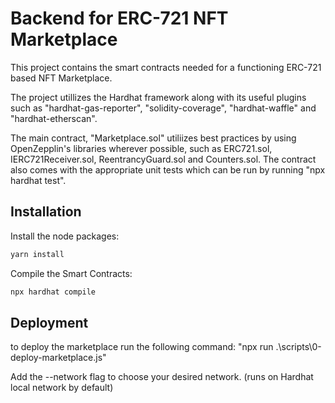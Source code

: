 # Backend for ERC-721 NFT Marketplace

This project contains the smart contracts needed for a functioning ERC-721  based NFT Marketplace.

The project utillizes the Hardhat framework along with its useful plugins such as "hardhat-gas-reporter", "solidity-coverage", "hardhat-waffle" and "hardhat-etherscan".

The main contract, "Marketplace.sol" utiliizes best practices by using OpenZepplin's libraries wherever possible, such as ERC721.sol, IERC721Receiver.sol, ReentrancyGuard.sol and Counters.sol. 
The contract also comes with the appropriate unit tests which can be run by running "npx hardhat test".

## Installation

Install the node packages:

```bash
yarn install
```

Compile the Smart Contracts:
```bash
npx hardhat compile
```

## Deployment

to deploy the marketplace run the following command: "npx run .\scripts\0-deploy-marketplace.js"

Add the --network flag to choose your desired network. (runs on Hardhat local network by default)